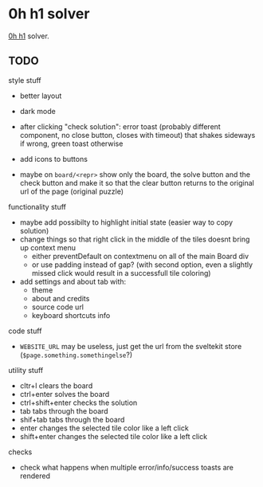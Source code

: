 # 0h h1 solver

[0h h1](https://0hh1.com) solver.

## TODO

style stuff
- better layout
- dark mode
- after clicking "check solution": error toast (probably different component, no close button, closes with timeout) that shakes sideways if wrong, green toast otherwise
- add icons to buttons

- maybe on `board/<repr>` show only the board, the solve button and the check button and make it so that the clear button returns to the original url of the page (original puzzle)

functionality stuff
- maybe add possibilty to highlight initial state (easier way to copy solution)
- change things so that right click in the middle of the tiles doesnt bring up context menu
  - either preventDefault on contextmenu on all of the main Board div 
  - or use padding instead of gap? (with second option, even a slightly missed click would result in a successfull tile coloring)
- add settings and about tab with:
  - theme
  - about and credits
  - source code url
  - keyboard shortcuts info

code stuff
- `WEBSITE_URL` may be useless, just get the url from the sveltekit store (`$page.something.somethingelse`?)

utility stuff
- cltr+l clears the board
- ctrl+enter solves the board
- ctrl+shift+enter checks the solution
- tab tabs through the board
- shif+tab tabs through the board
- enter changes the selected tile color like a left click
- shift+enter changes the selected tile color like a left click

checks
- check what happens when multiple error/info/success toasts are rendered